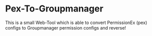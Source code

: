 # Pex-To-Groupmanager
This is a small Web-Tool which is able to convert PermissionEx (pex) configs to Groupmanager permission configs and reverse!
